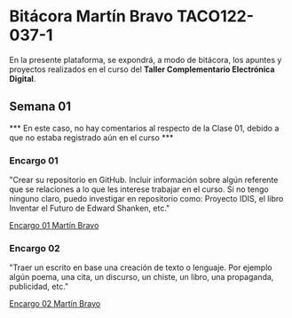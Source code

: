# Bitácora Martín Bravo TACO122-037-1

En la presente plataforma, se expondrá, a modo de bitácora, los apuntes y proyectos realizados en el curso del **Taller Complementario Electrónica Digital**.

## Semana 01

*** En este caso, no hay comentarios al respecto de la Clase 01, debido a que no estaba registrado aún en el curso ***

### Encargo 01
"Crear su repositorio en GitHub. Incluir información sobre algún referente que se relaciones a lo que les interese trabajar en el curso. Si no tengo ninguno claro, puedo investigar en repositorio como: Proyecto IDIS, el libro Inventar el Futuro de Edward Shanken, etc."

[Encargo 01 Martín Bravo](https://github.com/Martobrave/taco122-037-bitacora-martobrave/tree/d8f1da4fb611afa950ff01c5fde8461882f2ee34/Semana01/Encargo01)

### Encargo 02
"Traer un escrito en base una creación de texto o lenguaje. Por ejemplo algún poema, una cita, un discurso, un chiste, un libro, una propaganda, publicidad, etc."

[Encargo 02 Martín Bravo](https://github.com/Martobrave/taco122-037-bitacora-martobrave/tree/099931e032c9128a295584202248f53a21f6390b/Semana01/Encargo02)
